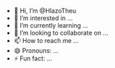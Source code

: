 - 👋 Hi, I’m @HlazoTheu
- 👀 I’m interested in ...
- 🌱 I’m currently learning ...
- 💞️ I’m looking to collaborate on ...
- 📫 How to reach me ...
- 😄 Pronouns: ...
- ⚡ Fun fact: ...

<!---
HlazoTheu/HlazoTheu is a ✨ special ✨ repository because its `README.md` (this file) appears on your GitHub profile.
You can click the Preview link to take a look at your changes.
--->
